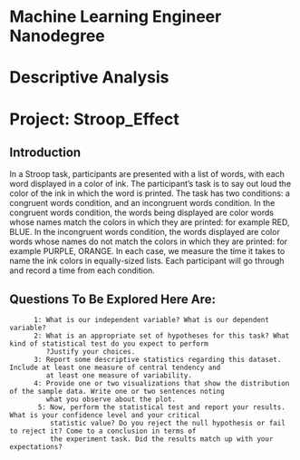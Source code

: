 # Machine Learning Engineer Nanodegree
# Descriptive Analysis
# Project: Stroop_Effect

## Introduction
In a Stroop task, participants are presented with a list of words, with each word displayed in a color of ink. The participant’s task is to say out loud the color of the ink in which the word is printed. The task has two conditions: a congruent words condition, and an incongruent words condition. In the congruent words condition, the words being displayed are color words whose names match the colors in which they are printed: for example RED, BLUE. In the incongruent words condition, the words displayed are color words whose names do not match the colors in which they are printed: for example PURPLE, ORANGE. In each case, we measure the time it takes to name the ink colors in equally-sized lists. Each participant will go through and record a time from each condition.

## Questions To Be Explored Here Are:
          1: What is our independent variable? What is our dependent variable?
          2: What is an appropriate set of hypotheses for this task? What kind of statistical test do you expect to perform
             ?Justify your choices.
          3: Report some descriptive statistics regarding this dataset. Include at least one measure of central tendency and 
             at least one measure of variability.
          4: Provide one or two visualizations that show the distribution of the sample data. Write one or two sentences noting 
             what you observe about the plot.
           5: Now, perform the statistical test and report your results. What is your confidence level and your critical 
              statistic value? Do you reject the null hypothesis or fail to reject it? Come to a conclusion in terms of 
              the experiment task. Did the results match up with your expectations?
              
              
             
      

